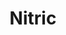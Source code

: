 ---
codehost: https://github.com/https://github.com/nitrictech/nitric
logohandle: nitricio
sort: nitric
title: Nitric
twitter: https://x.com/nitric_io
website: https://nitric.io/
youtube: https://youtube.com/channel/UCZIWNF4ck7zcEdtwq2qQ2lg
---